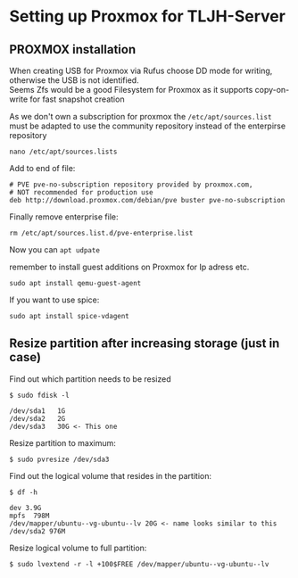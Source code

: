 # Setting up Proxmox for TLJH-Server

## PROXMOX installation

When creating USB for Proxmox via Rufus choose DD mode for writing, otherwise the USB is not identified.  
Seems Zfs would be a good Filesystem for Proxmox as it supports copy-on-write for fast snapshot creation

As we don't own a subscription for proxmox the ```/etc/apt/sources.list``` must be adapted to use the community repository instead of the enterpirse repository

```
nano /etc/apt/sources.lists
```
Add to end of file:
```
# PVE pve-no-subscription repository provided by proxmox.com,
# NOT recommended for production use
deb http://download.proxmox.com/debian/pve buster pve-no-subscription
```
Finally remove enterprise file:
```
rm /etc/apt/sources.list.d/pve-enterprise.list
```
Now you can ```apt udpate```



remember to install guest additions on Proxmox for Ip adress etc.




```
sudo apt install qemu-guest-agent
```

If you want to use spice:
````
sudo apt install spice-vdagent
````

## Resize partition after increasing storage (just in case)
Find out which partition needs to be resized
````
$ sudo fdisk -l

/dev/sda1   1G
/dev/sda2   2G
/dev/sda3   30G <- This one

````
Resize partition to maximum:
````
$ sudo pvresize /dev/sda3
````

Find out the logical volume that resides in the partition:

````
$ df -h

dev 3.9G
mpfs  798M
/dev/mapper/ubuntu--vg-ubuntu--lv 20G <- name looks similar to this
/dev/sda2 976M
````

Resize logical volume to full partition:

````
$ sudo lvextend -r -l +100$FREE /dev/mapper/ubuntu--vg-ubuntu--lv
